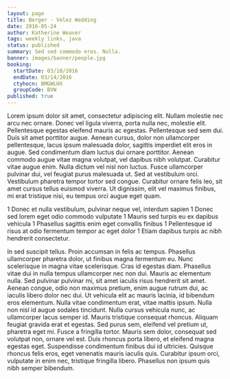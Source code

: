 ```yaml
---
layout: page
title: Berger - Velez Wedding
date: 2016-05-24
author: Katherine Weaver
tags: weekly links, java
status: published
summary: Sed sed commodo eros. Nulla.
banner: images/banner/people.jpg
booking:
  startDate: 03/10/2016
  endDate: 03/14/2016
  ctyhocn: BMGWLHX
  groupCode: BVW
published: true
---
```

Lorem ipsum dolor sit amet, consectetur adipiscing elit. Nullam molestie nec arcu nec ornare. Donec vel ligula viverra, porta nulla nec, molestie elit. Pellentesque egestas eleifend mauris ac egestas. Pellentesque sed sem dui. Duis sit amet porttitor augue. Aenean cursus, dolor non ullamcorper pellentesque, lacus ipsum malesuada dolor, sagittis imperdiet elit eros in augue.
Sed condimentum diam luctus dui ornare porttitor. Aenean commodo augue vitae magna volutpat, vel dapibus nibh volutpat. Curabitur vitae augue enim. Nulla dictum vel nisl non luctus. Fusce ullamcorper pulvinar dui, vel feugiat purus malesuada ut. Sed at vestibulum orci. Vestibulum pharetra tempor tortor sed congue. Curabitur ornare felis leo, sit amet cursus tellus euismod viverra. Ut dignissim, elit vel maximus finibus, mi erat tristique nisi, eu tempus orci augue eget quam.

1 Donec et nulla vestibulum, pulvinar neque vel, interdum sapien
1 Donec sed lorem eget odio commodo vulputate
1 Mauris sed turpis eu ex dapibus vehicula
1 Phasellus sagittis enim eget convallis finibus
1 Pellentesque id risus at odio fermentum tempor ac eget dolor
1 Etiam dapibus turpis ac nibh hendrerit consectetur.

In sed suscipit tellus. Proin accumsan in felis ac tempus. Phasellus ullamcorper pharetra dolor, ut finibus magna fermentum eu. Nunc scelerisque in magna vitae scelerisque. Cras id egestas diam. Phasellus vitae dui in nulla tempus ullamcorper nec non dui. Mauris ac elementum nulla. Sed pulvinar pulvinar mi, sit amet iaculis risus hendrerit sit amet. Aenean congue, odio non maximus pretium, enim augue rutrum dui, ac iaculis libero dolor nec dui. Ut vehicula elit ac mauris lacinia, id bibendum eros elementum. Nulla vitae condimentum erat, vitae mattis ipsum. Nulla non nisl id augue sodales tincidunt. Nulla cursus vehicula nunc, ac ullamcorper lacus semper id. Mauris tristique consequat rhoncus. Aliquam feugiat gravida erat et egestas. Sed purus sem, eleifend vel pretium ut, pharetra eget mi.
Fusce a fringilla tortor. Mauris sem dolor, consequat sed volutpat non, ornare vel est. Duis rhoncus porta libero, et eleifend magna egestas eget. Suspendisse condimentum finibus dui id ultricies. Quisque rhoncus felis eros, eget venenatis mauris iaculis quis. Curabitur ipsum orci, vulputate in enim nec, tristique fringilla libero. Phasellus non ipsum quis nibh semper bibendum.
